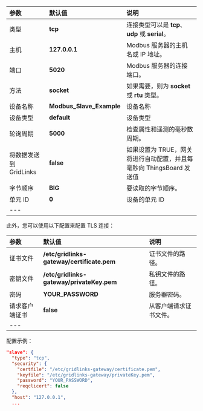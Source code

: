 | **参数** | **默认值** | **说明** |
|:-|:-|:-|
| 类型 | **tcp** | 连接类型可以是 **tcp**、**udp** 或 **serial**。 |
| 主机 | **127.0.0.1** | Modbus 服务器的主机名或 IP 地址。 |
| 端口 | **5020** | Modbus 服务器的连接端口。 |
| 方法 | **socket** | 如果需要，则为 **socket** 或 **rtu** 类型。 |
| 设备名称 | **Modbus_Slave_Example** | 设备名称 |
| 设备类型 | **default** | 设备类型 |
| 轮询周期 | **5000** | 检查属性和遥测的毫秒数周期。 |
| 将数据发送到 GridLinks | **false** | 如果设置为 TRUE，网关将进行自动配置，并且每 <pollPeriod> 毫秒向 ThingsBoard 发送值 |
| 字节顺序 | **BIG** | 要读取的字节顺序。 |
| 单元 ID | **0** | 设备的单元 ID |
|---

此外，您可以使用以下配置来配置 TLS 连接：

| **参数** | **默认值** | **说明** |
|:-|:-|:-|
| 证书文件 | **/etc/gridlinks-gateway/certificate.pem** | 证书文件的路径。 |
| 密钥文件 | **/etc/gridlinks-gateway/privateKey.pem** | 私钥文件的路径。 |
| 密码 | **YOUR_PASSWORD** | 服务器密码。 |
| 请求客户端证书 | **false** | 从客户端请求证书文件。 |
|---

配置示例：
```json
"slave": {
  "type": "tcp",
  "security": {
    "certfile": "/etc/gridlinks-gateway/certificate.pem",
    "keyfile": "/etc/gridlinks-gateway/privateKey.pem",
    "password": "YOUR_PASSWORD",
    "reqclicert": false
  },
  "host": "127.0.0.1",
  ...
```